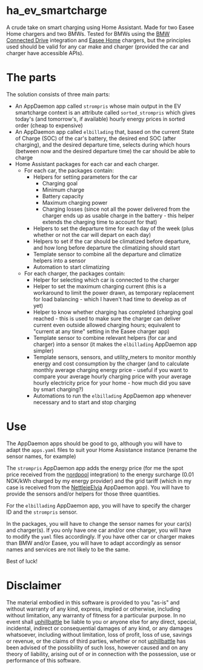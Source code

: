 # ha_ev_smartcharge
A crude take on smart charging using Home Assistant. Made for two Easee Home chargers and two BMWs. Tested for BMWs using the [BMW Connected Drive](https://www.home-assistant.io/integrations/bmw_connected_drive/) integration and [Easee Home](https://github.com/fondberg/easee_hass) chargers, but the principles used should be valid for any car make and charger (provided the car and charger have accessible APIs).

# The parts
The solution consists of three main parts: <br>
* An AppDaemon app called `strompris` whose main output in the EV smartcharge context is an attribute called `sorted_strompris` which gives today's (and tomorrow's, if available) hourly energy prices in sorted order (cheap to expensive)
* An AppDaemon app called `elbillading` that, based on the current State of Charge (SOC) of the car's battery, the desired end SOC (after charging), and the desired departure time, selects during which hours (between now and the desired departure time) the car should be able to charge
* Home Assistant packages for each car and each charger. <br>
  * For each car, the packages contain:<br>
    * Helpers for setting parameters for the car <br>
      * Charging goal
      * Minimum charge
      * Battery capacity
      * Maximum charging power
      * Charging losses (since not all the power delivered from the charger ends up as usable charge in the battery - this helper extends the charging time to account for that)
    * Helpers to set the departure time for each day of the week (plus whether or not the car will depart on each day)
    * Helpers to set if the car should be climatized before departure, and how long before departure the climatizing should start
    * Template sensor to combine all the departure and climatize helpers into a sensor
    * Automation to start climatizing<br>
  * For each charger, the packages contain:<br>
    * Helper for selecting which car is connected to the charger
    * Helper to set the maximum charging current (this is a workaround to limit the power drawn, as temporary replacement for load balancing - which I haven't had time to develop as of yet)
    * Helper to know whether charging has completed (charging goal reached - this is used to make sure the charger can deliver current even outside allowed charging hours; equivalent to "current at any time" setting in the Easee charger app)
    * Template sensor to combine relevant helpers (for car and charger) into a sensor (it makes the `elbillading` AppDaemon app simpler)
    * Template sensors, sensors, and utility_meters to monitor monthly energy and cost consumption by the charger (and to calculate monthly average charging energy price - useful if you want to compare your average hourly charging price with your average hourly electricity price for your home - how much did you save by smart charging?)
    * Automations to run the `elbillading` AppDaemon app whenever necessary and to start and stop charging

# Use
The AppDaemon apps should be good to go, although you will have to adapt the `apps.yaml` files to suit your Home Assistance instance (rename the sensor names, for example)

The `strompris` AppDaemon app adds the energy price (for me the spot price received from the [nordpool](https://github.com/custom-components/nordpool) integration) to the energy surcharge (0.01 NOK/kWh charged by my energy provider) and the grid tariff (which in my case is received from the [NettleieElvia](https://github.com/uphillbattle/NettleieElvia) AppDaemon app). You will have to provide the sensors and/or helpers for those three quantities.

For the `elbillading` AppDaemon app, you will have to specify the charger ID and the `strompris` sensor.

In the packages, you will have to change the sensor names for your car(s) and charger(s). If you only have one car and/or one charger, you will have to modify the `yaml` files accordingly. If you have other car or charger makes than BMW and/or Easee, you will have to adapt accordingly as sensor names and services are not likely to be the same.

Best of luck!

# Disclaimer
The material embodied in this software is provided to you "as-is" and without warranty of any kind, express, implied or otherwise, including without limitation, any warranty of fitness for a particular purpose. In no event shall [uphillbattle](https://github.com/uphillbattle) be liable to you or anyone else for any direct, special, incidental, indirect or consequential damages of any kind, or any damages whatsoever, including without limitation, loss of profit, loss of use, savings or revenue, or the claims of third parties, whether or not [uphillbattle](https://github.com/uphillbattle) has been advised of the possibility of such loss, however caused and on any theory of liability, arising out of or in connection with the possession, use or performance of this software.
